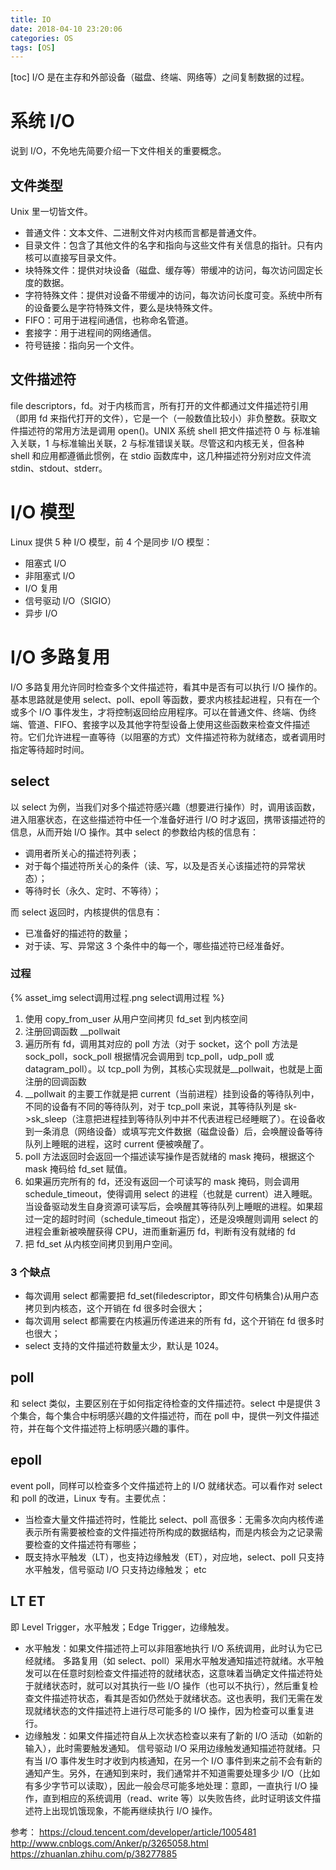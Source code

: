 ```yaml
---
title: IO
date: 2018-04-10 23:20:06
categories: OS
tags: [OS]
---
```

[toc]
I/O 是在主存和外部设备（磁盘、终端、网络等）之间复制数据的过程。

# 系统 I/O
说到 I/O，不免地先简要介绍一下文件相关的重要概念。

## 文件类型
Unix 里一切皆文件。
* 普通文件：文本文件、二进制文件对内核而言都是普通文件。
* 目录文件：包含了其他文件的名字和指向与这些文件有关信息的指针。只有内核可以直接写目录文件。
* 块特殊文件：提供对块设备（磁盘、缓存等）带缓冲的访问，每次访问固定长度的数据。
* 字符特殊文件：提供对设备不带缓冲的访问，每次访问长度可变。系统中所有的设备要么是字符特殊文件，要么是块特殊文件。
* FIFO：可用于进程间通信，也称命名管道。
* 套接字：用于进程间的网络通信。
* 符号链接：指向另一个文件。

## 文件描述符
file descriptors，fd。对于内核而言，所有打开的文件都通过文件描述符引用（即用 fd 来指代打开的文件），它是一个（一般数值比较小）非负整数。获取文件描述符的常用方法是调用 open()。UNIX 系统 shell 把文件描述符 0 与 标准输入关联，1 与标准输出关联，2 与标准错误关联。尽管这和内核无关，但各种 shell 和应用都遵循此惯例，在 stdio 函数库中，这几种描述符分别对应文件流 stdin、stdout、stderr。

# I/O 模型
Linux 提供 5 种 I/O 模型，前 4 个是同步 I/O 模型：
* 阻塞式 I/O
* 非阻塞式 I/O
* I/O 复用
* 信号驱动 I/O（SIGIO）
* 异步 I/O

# I/O 多路复用
I/O 多路复用允许同时检查多个文件描述符，看其中是否有可以执行 I/O 操作的。基本思路就是使用 select、poll、epoll 等函数，要求内核挂起进程，只有在一个或多个 I/O 事件发生，才将控制返回给应用程序。可以在普通文件、终端、伪终端、管道、FIFO、套接字以及其他字符型设备上使用这些函数来检查文件描述符。它们允许进程一直等待（以阻塞的方式）文件描述符称为就绪态，或者调用时指定等待超时时间。

## select
以 select 为例，当我们对多个描述符感兴趣（想要进行操作）时，调用该函数，进入阻塞状态，在这些描述符中任一个准备好进行 I/O 时才返回，携带该描述符的信息，从而开始 I/O 操作。其中 select 的参数给内核的信息有：
* 调用者所关心的描述符列表；
* 对于每个描述符所关心的条件（读、写，以及是否关心该描述符的异常状态）；
* 等待时长（永久、定时、不等待）；

而 select 返回时，内核提供的信息有：
* 已准备好的描述符的数量；
* 对于读、写、异常这 3 个条件中的每一个，哪些描述符已经准备好。

### 过程
{% asset_img select调用过程.png select调用过程 %}
1. 使用 copy_from_user 从用户空间拷贝 fd_set 到内核空间
2. 注册回调函数 __pollwait
3. 遍历所有 fd，调用其对应的 poll 方法（对于 socket，这个 poll 方法是 sock_poll，sock_poll 根据情况会调用到 tcp_poll，udp_poll 或 datagram_poll）。以 tcp_poll 为例，其核心实现就是__pollwait，也就是上面注册的回调函数
4. __pollwait 的主要工作就是把 current（当前进程）挂到设备的等待队列中，不同的设备有不同的等待队列，对于 tcp_poll 来说，其等待队列是 sk->sk_sleep（注意把进程挂到等待队列中并不代表进程已经睡眠了）。在设备收到一条消息（网络设备）或填写完文件数据（磁盘设备）后，会唤醒设备等待队列上睡眠的进程，这时 current 便被唤醒了。
5. poll 方法返回时会返回一个描述读写操作是否就绪的 mask 掩码，根据这个 mask 掩码给 fd_set 赋值。
6. 如果遍历完所有的 fd，还没有返回一个可读写的 mask 掩码，则会调用 schedule_timeout，使得调用 select 的进程（也就是 current）进入睡眠。当设备驱动发生自身资源可读写后，会唤醒其等待队列上睡眠的进程。如果超过一定的超时时间（schedule_timeout 指定），还是没唤醒则调用 select 的进程会重新被唤醒获得 CPU，进而重新遍历 fd，判断有没有就绪的 fd
7. 把 fd_set 从内核空间拷贝到用户空间。

### 3 个缺点
* 每次调用 select 都需要把 fd_set(filedescriptor，即文件句柄集合)从用户态拷贝到内核态，这个开销在 fd 很多时会很大；
* 每次调用 select 都需要在内核遍历传递进来的所有 fd，这个开销在 fd 很多时也很大；
* select 支持的文件描述符数量太少，默认是 1024。

## poll
和 select 类似，主要区别在于如何指定待检查的文件描述符。select 中是提供 3 个集合，每个集合中标明感兴趣的文件描述符，而在 poll 中，提供一列文件描述符，并在每个文件描述符上标明感兴趣的事件。

## epoll
event poll，同样可以检查多个文件描述符上的 I/O 就绪状态。可以看作对 select 和 poll 的改进，Linux 专有。主要优点：
* 当检查大量文件描述符时，性能比 select、poll 高很多：无需多次向内核传递表示所有需要被检查的文件描述符所构成的数据结构，而是内核会为之记录需要检查的文件描述符有哪些；
* 既支持水平触发（LT），也支持边缘触发（ET），对应地，select、poll 只支持水平触发，信号驱动 I/O 只支持边缘触发；
etc

## LT ET
即 Level Trigger，水平触发；Edge Trigger，边缘触发。
* 水平触发：如果文件描述符上可以非阻塞地执行 I/O 系统调用，此时认为它已经就绪。
多路复用（如 select、poll）采用水平触发通知描述符就绪。水平触发可以在任意时刻检查文件描述符的就绪状态，这意味着当确定文件描述符处于就绪状态时，就可以对其执行一些 I/O 操作（也可以不执行），然后重复检查文件描述符状态，看其是否如仍然处于就绪状态。这也表明，我们无需在发现就绪状态的文件描述符上进行尽可能多的 I/O 操作，因为检查可以重复进行。
* 边缘触发：如果文件描述符自从上次状态检查以来有了新的 I/O 活动（如新的输入），此时需要触发通知。
信号驱动 I/O 采用边缘触发通知描述符就绪。只有当 I/O 事件发生时才收到内核通知，在另一个 I/O 事件到来之前不会有新的通知产生。另外，在通知到来时，我们通常并不知道需要处理多少 I/O（比如有多少字节可以读取），因此一般会尽可能多地处理：意即，一直执行 I/O 操作，直到相应的系统调用（read、write 等）以失败告终，此时证明该文件描述符上出现饥饿现象，不能再继续执行 I/O 操作。

参考：
https://cloud.tencent.com/developer/article/1005481
http://www.cnblogs.com/Anker/p/3265058.html
https://zhuanlan.zhihu.com/p/38277885